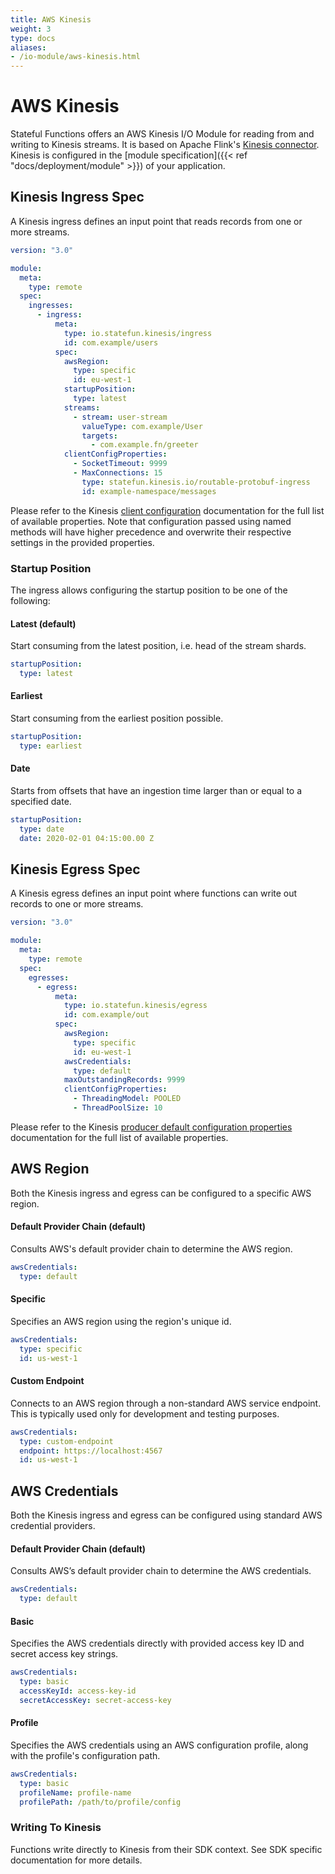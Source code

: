 ```yaml
---
title: AWS Kinesis
weight: 3
type: docs
aliases:
- /io-module/aws-kinesis.html
---
```

<!--
Licensed to the Apache Software Foundation (ASF) under one
or more contributor license agreements.  See the NOTICE file
distributed with this work for additional information
regarding copyright ownership.  The ASF licenses this file
to you under the Apache License, Version 2.0 (the
"License"); you may not use this file except in compliance
with the License.  You may obtain a copy of the License at

  http://www.apache.org/licenses/LICENSE-2.0

Unless required by applicable law or agreed to in writing,
software distributed under the License is distributed on an
"AS IS" BASIS, WITHOUT WARRANTIES OR CONDITIONS OF ANY
KIND, either express or implied.  See the License for the
specific language governing permissions and limitations
under the License.
-->

# AWS Kinesis


Stateful Functions offers an AWS Kinesis I/O Module for reading from and writing to Kinesis streams.
It is based on Apache Flink's [Kinesis connector](https://ci.apache.org/projects/flink/flink-docs-release-1.10/dev/connectors/kinesis.html).
Kinesis is configured in the [module specification]({{< ref "docs/deployment/module" >}}) of your application.


## Kinesis Ingress Spec

A Kinesis ingress defines an input point that reads records from one or more streams.

```yaml
version: "3.0"

module:
  meta:
    type: remote
  spec:
    ingresses:
      - ingress:
          meta:
            type: io.statefun.kinesis/ingress
            id: com.example/users
          spec:
            awsRegion:
              type: specific
              id: eu-west-1
            startupPosition:
              type: latest
            streams:
              - stream: user-stream
                valueType: com.example/User
                targets:
                  - com.example.fn/greeter
            clientConfigProperties:
              - SocketTimeout: 9999
              - MaxConnections: 15
                type: statefun.kinesis.io/routable-protobuf-ingress
                id: example-namespace/messages
```

Please refer to the Kinesis [client configuration](https://docs.aws.amazon.com/AWSJavaSDK/latest/javadoc/com/amazonaws/ClientConfiguration.html) documentation for the full list of available properties.
Note that configuration passed using named methods will have higher precedence and overwrite their respective settings in the provided properties.

### Startup Position

The ingress allows configuring the startup position to be one of the following:

#### Latest (default)

Start consuming from the latest position, i.e. head of the stream shards.

```yaml
startupPosition:
  type: latest
```

#### Earliest

Start consuming from the earliest position possible.

```yaml
startupPosition:
  type: earliest
```

#### Date

Starts from offsets that have an ingestion time larger than or equal to a specified date.

```yaml
startupPosition:
  type: date
  date: 2020-02-01 04:15:00.00 Z
```

## Kinesis Egress Spec

A Kinesis egress defines an input point where functions can write out records to one or more streams.

```yaml
version: "3.0"

module:
  meta: 
    type: remote
  spec:
    egresses:
      - egress:
          meta: 
            type: io.statefun.kinesis/egress
            id: com.example/out
          spec:
            awsRegion:
              type: specific
              id: eu-west-1
            awsCredentials:
              type: default
            maxOutstandingRecords: 9999
            clientConfigProperties:
              - ThreadingModel: POOLED
              - ThreadPoolSize: 10
```

Please refer to the Kinesis [producer default configuration properties](https://github.com/awslabs/amazon-kinesis-producer/blob/master/java/amazon-kinesis-producer-sample/default_config.properties) documentation for the full list of available properties.

## AWS Region

Both the Kinesis ingress and egress can be configured to a specific AWS region.

#### Default Provider Chain (default)

Consults AWS's default provider chain to determine the AWS region.

```yaml
awsCredentials:
  type: default
```

#### Specific

Specifies an AWS region using the region's unique id.

```yaml
awsCredentials:
  type: specific
  id: us-west-1
```

#### Custom Endpoint

Connects to an AWS region through a non-standard AWS service endpoint.
This is typically used only for development and testing purposes.

```yaml
awsCredentials:
  type: custom-endpoint
  endpoint: https://localhost:4567
  id: us-west-1
```

## AWS Credentials

Both the Kinesis ingress and egress can be configured using standard AWS credential providers.

#### Default Provider Chain (default)

Consults AWS’s default provider chain to determine the AWS credentials.

```yaml
awsCredentials:
  type: default
```

#### Basic

Specifies the AWS credentials directly with provided access key ID and secret access key strings.

```yaml
awsCredentials:
  type: basic
  accessKeyId: access-key-id
  secretAccessKey: secret-access-key
```

#### Profile

Specifies the AWS credentials using an AWS configuration profile, along with the profile's configuration path.

```yaml
awsCredentials:
  type: basic
  profileName: profile-name
  profilePath: /path/to/profile/config
```

### Writing To Kinesis

Functions write directly to Kinesis from their SDK context.
See SDK specific documentation for more details.